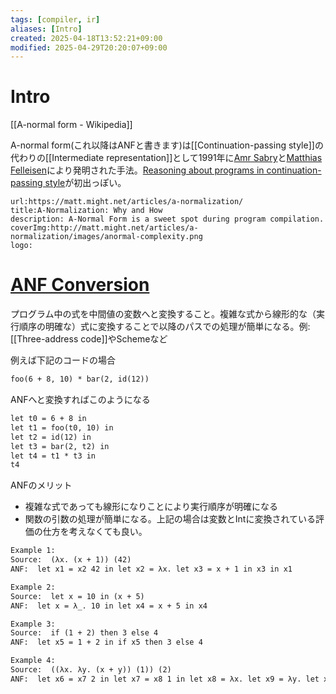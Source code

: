 ```yaml
---
tags: [compiler, ir]
aliases: [Intro]
created: 2025-04-18T13:52:21+09:00
modified: 2025-04-29T20:20:07+09:00
---
```


# Intro

[[A-normal form - Wikipedia]]

A-normal form(これ以降はANFと書きます)は[[Continuation-passing style]]の代わりの[[Intermediate representation]]として1991年に[Amr Sabry](https://scholar.google.com/citations?user=dYGSG4EAAAAJ)と[Matthias Felleisen](https://en.wikipedia.org/wiki/Matthias_Felleisen)により発明された手法。[Reasoning about programs in continuation-passing style](https://dl.acm.org/doi/10.1145/141471.141563)が初出っぽい。


```link-bookmark
url:https://matt.might.net/articles/a-normalization/
title:A-Normalization: Why and How
description: A-Normal Form is a sweet spot during program compilation.
coverImg:http://matt.might.net/articles/a-normalization/images/anormal-complexity.png
logo:
```

# [ANF Conversion](https://compiler.club/anf-conversion/)

プログラム中の式を中間値の変数へと変換すること。複雑な式から線形的な（実行順序の明確な）式に変換することで以降のパスでの処理が簡単になる。例:[[Three-address code]]やSchemeなど

例えば下記のコードの場合

```txt
foo(6 + 8, 10) * bar(2, id(12))
```

ANFへと変換すればこのようになる

```txt
let t0 = 6 + 8 in
let t1 = foo(t0, 10) in
let t2 = id(12) in
let t3 = bar(2, t2) in
let t4 = t1 * t3 in
t4
```

ANFのメリット

- 複雑な式であっても線形になりことにより実行順序が明確になる
- 関数の引数の処理が簡単になる。上記の場合は変数とIntに変換されている評価の仕方を考えなくても良い。


```txt
Example 1:
Source:  (λx. (x + 1)) (42)
ANF:  let x1 = x2 42 in let x2 = λx. let x3 = x + 1 in x3 in x1

Example 2:
Source:  let x = 10 in (x + 5)
ANF:  let x = λ_. 10 in let x4 = x + 5 in x4

Example 3:
Source:  if (1 + 2) then 3 else 4
ANF:  let x5 = 1 + 2 in if x5 then 3 else 4

Example 4:
Source:  ((λx. λy. (x + y)) (1)) (2)
ANF:  let x6 = x7 2 in let x7 = x8 1 in let x8 = λx. let x9 = λy. let x10 = x + y in x10 in x9 in x6
```


